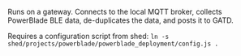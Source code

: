 Runs on a gateway. Connects to the local MQTT broker, collects PowerBlade BLE
data, de-duplicates the data, and posts it to GATD.

Requires a configuration script from shed:
    `ln -s shed/projects/powerblade/powerblade_deployment/config.js .`

